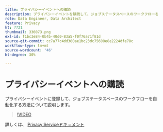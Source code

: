 ```yaml
---
title: プライバシーイベントへの購読
description: プライバシーイベントを購読して、ジョブステータスベースのワークフローを自動化する方法について説明します。
role: Data Engineer, Data Architect
feature: Privacy
kt: 7721
thumbnail: 336073.png
exl-id: f1bc3e84-0b4b-40d0-83a5-f0f76a71f81d
source-git-commit: cc7a77c4dd380ae1bc23dc75608e8e2224dfe78c
workflow-type: tm+mt
source-wordcount: '46'
ht-degree: 30%

---
```



# プライバシーイベントへの購読

プライバシーイベントに登録して、ジョブステータスベースのワークフローを自動化する方法について説明します。

>[!VIDEO](https://video.tv.adobe.com/v/336073?quality=12&learn=on)

詳しくは、 [Privacy Serviceドキュメント](https://experienceleague.adobe.com/docs/experience-platform/privacy/home.html?lang=ja)
